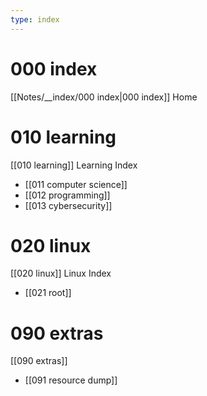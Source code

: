 ```yaml
---
type: index
---
```


# 000 index
[[Notes/__index/000 index|000 index]] Home

# 010 learning
[[010 learning]] Learning Index
- [[011 computer science]]
- [[012 programming]]
- [[013 cybersecurity]]

# 020 linux
[[020 linux]] Linux Index
- [[021 root]]

# 090 extras
[[090 extras]]
- [[091 resource dump]]